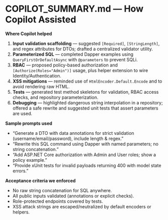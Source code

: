# COPILOT_SUMMARY.md — How Copilot Assisted

**Where Copilot helped**
1. **Input validation scaffolding** — suggested `[Required]`, `[StringLength]`, and regex attributes for DTOs; drafted a centralized validator utility.
2. **Parameterized SQL** — completed Dapper examples using `QueryFirstOrDefaultAsync` with `@parameters` to prevent SQLi.
3. **RBAC** — proposed policy-based authorization and `[Authorize(Roles="Admin")]` usage, plus helper extension to wire Identity/Authentication.
4. **XSS mitigations** — reminded use of `HtmlEncoder.Default.Encode` and to avoid rendering raw HTML.
5. **Tests** — generated test method skeletons for validation, RBAC access checks, and repository parameterization.
6. **Debugging** — highlighted dangerous string interpolation in a repository; offered a safe rewrite and suggested unit tests that assert parameters are used.

**Sample prompts used**
- “Generate a DTO with data annotations for strict validation (username/email/password), include length & regex.”
- “Rewrite this SQL command using Dapper with named parameters; no string concatenation.”
- “Add ASP.NET Core authorization with Admin and User roles; show a policy example.”
- “Provide xUnit tests for invalid payloads returning 400 with model state errors.”

**Acceptance criteria we enforced**
- No raw string concatenation for SQL anywhere.
- All public inputs validated (annotations or explicit checks).
- Role-protected endpoints covered by tests.
- XSS attack strings are escaped/neutralized by default encoders or helpers.
